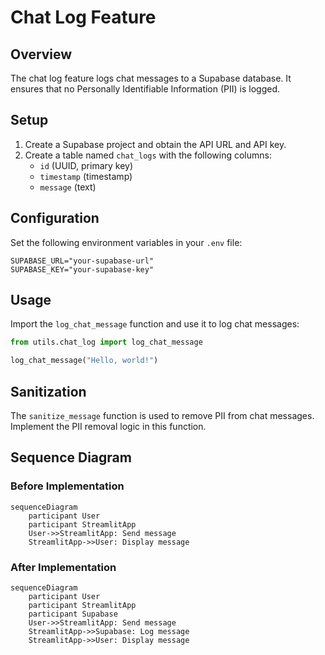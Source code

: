 # Chat Log Feature

## Overview

The chat log feature logs chat messages to a Supabase database. It ensures that no Personally Identifiable Information (PII) is logged.

## Setup

1. Create a Supabase project and obtain the API URL and API key.
2. Create a table named `chat_logs` with the following columns:
   - `id` (UUID, primary key)
   - `timestamp` (timestamp)
   - `message` (text)

## Configuration

Set the following environment variables in your `.env` file:
```
SUPABASE_URL="your-supabase-url"
SUPABASE_KEY="your-supabase-key"
```

## Usage

Import the `log_chat_message` function and use it to log chat messages:

```python
from utils.chat_log import log_chat_message

log_chat_message("Hello, world!")
```

## Sanitization

The `sanitize_message` function is used to remove PII from chat messages. Implement the PII removal logic in this function.

## Sequence Diagram

### Before Implementation
```mermaid
sequenceDiagram
    participant User
    participant StreamlitApp
    User->>StreamlitApp: Send message
    StreamlitApp->>User: Display message
```

### After Implementation
```mermaid
sequenceDiagram
    participant User
    participant StreamlitApp
    participant Supabase
    User->>StreamlitApp: Send message
    StreamlitApp->>Supabase: Log message
    StreamlitApp->>User: Display message
```
